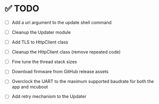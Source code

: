 # ✅ TODO

- [ ] Add a url argument to the update shell command

- [ ] Cleanup the Updater module

- [ ] Add TLS to HttpClient class

- [ ] Cleanup the HttpClient class (remove repeated code)

- [ ] Fine tune the thread stack sizes

- [ ] Download firmware from GitHub release assets

- [ ] Overclock the UART to the maximum supported baudrate for both the app and mcuboot

- [ ] Add retry mechanism to the Updater

